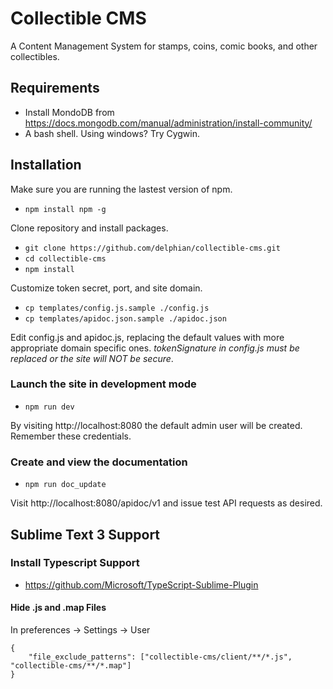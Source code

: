 # Collectible CMS

A Content Management System for stamps, coins, comic books, and other collectibles.

## Requirements

* Install MondoDB from https://docs.mongodb.com/manual/administration/install-community/
* A bash shell. Using windows? Try Cygwin.

## Installation

Make sure you are running the lastest version of npm.

* `npm install npm -g`

Clone repository and install packages.

* `git clone https://github.com/delphian/collectible-cms.git`
* `cd collectible-cms`
* `npm install`

Customize token secret, port, and site domain.

* `cp templates/config.js.sample ./config.js`
* `cp templates/apidoc.json.sample ./apidoc.json`

Edit config.js and apidoc.js, replacing the default values with more appropriate domain specific ones. _tokenSignature in config.js must be replaced or the site will NOT be secure_.

### Launch the site in development mode

* `npm run dev`

By visiting http://localhost:8080 the default admin user will be created. Remember these credentials.

### Create and view the documentation

* `npm run doc_update`

Visit http://localhost:8080/apidoc/v1 and issue test API requests as desired.

## Sublime Text 3 Support

### Install Typescript Support

* https://github.com/Microsoft/TypeScript-Sublime-Plugin

#### Hide .js and .map Files

In preferences -> Settings -> User

    {
        "file_exclude_patterns": ["collectible-cms/client/**/*.js", "collectible-cms/**/*.map"]
    }
